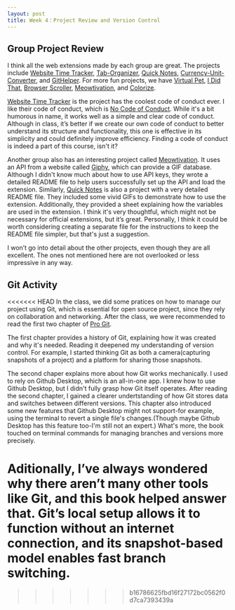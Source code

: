 ```yaml
---
layout: post
title: Week 4：Project Review and Version Control
---
```


## Group Project Review  
I think all the web extensions made by each group are great. The projects include [Website Time Tracker], [Tab-Organizer], [Quick Notes], [Currency-Unit-Converter], and [GitHelper]. For more fun projects, we have [Virtual Pet], [I Did That], [Browser Scroller], [Meowtivation], and [Colorize].

[Website Time Tracker] is the project has the coolest code of conduct ever. I like their code of conduct, which is [No Code of Conduct](https://nocodeofconduct.com/). While it's a bit humorous in name, it works well as a simple and clear code of conduct. Although in class, it’s better if we create our own code of conduct to better understand its structure and functionality, this one is effective in its simplicity and could definitely improve efficiency. Finding a code of conduct is indeed a part of this course, isn't it?

Another group also has an interesting project called [Meowtivation]. It uses an API from a website called [Giphy](https://developers.giphy.com/), which can provide a GIF database. Although I didn't know much about how to use API keys, they wrote a detailed README file to help users successfully set up the API and load the extension. Similarly, [Quick Notes] is also a project with a very detailed README file. They included some vivid GIFs to demonstrate how to use the extension. Additionally, they provided a sheet explaining how the variables are used in the extension. I think it's very thoughtful, which might not be necessary for official extensions, but it’s great. Personally, I think it could be worth considering creating a separate file for the instructions to keep the README file simpler, but that's just a suggestion.

I won’t go into detail about the other projects, even though they are all excellent. The ones not mentioned here are not overlooked or less impressive in any way.  

## Git Activity  

<<<<<<< HEAD
In the class, we did some pratices on how to manage our project using Git, which is essential for open source project, since they rely on collaboration and networking. After the class, we were recommended to read the first two chapter of [Pro Git](https://git-scm.com/book/en/v2).  

The first chapter provides a history of Git, explaining how it was created and why it's needed. Reading it deepened my understanding of version control. For example, I started thinking Git as both a camera(capturing snapshots of a project) and a platform for sharing those snapshots.  

The second chaper explains more about how Git works mechanically. I used to rely on Github Desktop, which is an all-in-one app. I knew how to use Github Desktop, but I didn't fully grasp how Git itself operates. After reading the second chapter, I gained a clearer undertstanding of how Git stores data and switches between different versions. This chapter also introduced some new features that Github Desktop might not support-for example, using the terminal to revert a single file's changes.(Though maybe Github Desktop has this feature too-I'm still not an expert.) What's more, the book touched on terminal commands for managing branches and versions more precisely.  

Aditionally, I’ve always wondered why there aren’t many other tools like Git, and this book helped answer that. Git’s local setup allows it to function without an internet connection, and its snapshot-based model enables fast branch switching.  
=======
>>>>>>> b16786625fbd16f27172bc0562f0d7ca7393439a

[Website Time Tracker]: https://github.com/ossd-s25/websiteTimeTracker  

[Tab-Organizer]: https://github.com/ossd-s25/Tab-Organizer  

[Quick Notes]: https://github.com/ossd-s25/Quick-Notes  

[Currency-Unit-Converter]: https://github.com/ossd-s25/Currency-Unit-Converter  

[GitHelper]: https://github.com/danny031103/OSSD_group_Extension  

[Virtual Pet]: https://github.com/ossd-s25/Team2-add-on-ScreenPet  

[I Did That]: https://github.com/ossd-s25/i-did-that-extension  

[Browser Scroller]: https://github.com/ossd-s25/Browser-Scroller  

[Meowtivation]: https://github.com/ossd-s25/Meowtivation  

[Colorize]: https://github.com/ossd-s25/Color1ze  


